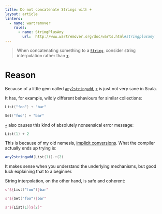 ```yaml
---
title: Do not concatenate Strings with +
layout: article
linters:
  - name: wartremover
    rules:
      - name: StringPlusAny
        url:  http://www.wartremover.org/doc/warts.html#stringplusany
---
```


> When concatenating something to a [`String`], consider string interpolation rather than [`+`].

# Reason

Because of a little gem called [`any2stringadd`], [`+`] is just not very sane in Scala.

It has, for example, wildly different behaviours for similar collections:

```scala mdoc
List("foo") + "bar"

Set("foo") + "bar"
```

[`+`] also causes this kind of absolutely nonsensical error message:

```scala mdoc:fail
List(1) + 2
```

This is because of my old nemesis, [implicit conversions](../unsafe/implicit_conversions.html). What the compiler actually ends up trying is:

```scala mdoc:fail:silent
any2stringadd(List(1)).+(2)
```

It makes sense when you understand the underlying mechanisms, but good luck explaining that to a beginner.

String interpolation, on the other hand, is safe and coherent:

```scala mdoc
s"${List("foo")}bar"

s"${Set("foo")}bar"

s"${List(1)}${2}"
```

[`+`]:https://www.scala-lang.org/api/2.12.8/scala/Any.html#+(other:String):String
[`String`]:https://docs.oracle.com/javase/8/docs/api/java/lang/String.html
[`any2stringadd`]:https://www.scala-lang.org/api/2.12.8/scala/Predef$.html#any2stringadd[A]extendsAnyVal
